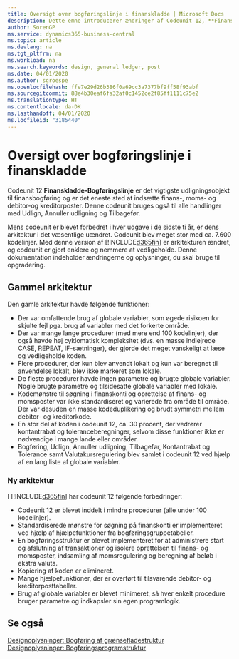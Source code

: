 ```yaml
---
title: Oversigt over bogføringslinje i finanskladde | Microsoft Docs
description: Dette emne introducerer ændringer af Codeunit 12, **Finanskladde-Bogføringslinje**, der er det vigtigste udligningsobjekt til finansbogføring, og er det eneste sted at indsætte finans-, moms- og debitor- og kreditorposter.
author: SorenGP
ms.service: dynamics365-business-central
ms.topic: article
ms.devlang: na
ms.tgt_pltfrm: na
ms.workload: na
ms.search.keywords: design, general ledger, post
ms.date: 04/01/2020
ms.author: sgroespe
ms.openlocfilehash: ffe7e29d26b386f0a69cc3a7377bf9ff58f93abf
ms.sourcegitcommit: 88e4b30eaf6fa32af0c1452ce2f85ff1111c75e2
ms.translationtype: HT
ms.contentlocale: da-DK
ms.lasthandoff: 04/01/2020
ms.locfileid: "3185440"
---
```

# <a name="general-journal-post-line-overview"></a>Oversigt over bogføringslinje i finanskladde
Codeunit 12 **Finanskladde-Bogføringslinje** er det vigtigste udligningsobjekt til finansbogføring og er det eneste sted at indsætte finans-, moms- og debitor-og kreditorposter. Denne codeunit bruges også til alle handlinger med Udlign, Annuller udligning og Tilbagefør.  
  
Mens codeunit er blevet forbedret i hver udgave i de sidste ti år, er dens arkitektur i det væsentlige uændret. Codeunit blev meget stor med ca. 7.600 kodelinjer. Med denne version af [!INCLUDE[d365fin](includes/d365fin_md.md)] er arkitekturen ændret, og codeunit er gjort enklere og nemmere at vedligeholde. Denne dokumentation indeholder ændringerne og oplysninger, du skal bruge til opgradering.  
  
## <a name="old-architecture"></a>Gammel arkitektur  
Den gamle arkitektur havde følgende funktioner:  
  
* Der var omfattende brug af globale variabler, som øgede risikoen for skjulte fejl pga. brug af variabler med det forkerte område.  
* Der var mange lange procedurer (med mere end 100 kodelinjer), der også havde høj cyklomatisk kompleksitet (dvs. en masse indlejrede CASE, REPEAT, IF-sætninger), der gjorde det meget vanskeligt at læse og vedligeholde koden.  
* Flere procedurer, der kun blev anvendt lokalt og kun var beregnet til anvendelse lokalt, blev ikke markeret som lokale.  
* De fleste procedurer havde ingen parametre og brugte globale variabler. Nogle brugte parametre og tilsidesatte globale variabler med lokale.  
* Kodemønstre til søgning i finanskonti og oprettelse af finans- og momsposter var ikke standardiseret og varierede fra område til område. Der var desuden en masse kodeduplikering og brudt symmetri mellem debitor- og kreditorkode.  
* En stor del af koden i codeunit 12, ca. 30 procent, der vedrører kontantrabat og toleranceberegninger, selvom disse funktioner ikke er nødvendige i mange lande eller områder.  
* Bogføring, Udlign, Annuller udligning, Tilbagefør, Kontantrabat og Tolerance samt Valutakursregulering blev samlet i codeunit 12 ved hjælp af en lang liste af globale variabler.  
  
### <a name="new-architecture"></a>Ny arkitektur  
I [!INCLUDE[d365fin](includes/d365fin_md.md)] har codeunit 12 følgende forbedringer:  
  
* Codeunit 12 er blevet inddelt i mindre procedurer (alle under 100 kodelinjer).  
* Standardiserede mønstre for søgning på finanskonti er implementeret ved hjælp af hjælpefunktioner fra bogføringsgruppetabeller.  
* En bogføringsstruktur er blevet implementeret for at administrere start og afslutning af transaktioner og isolere oprettelsen til finans- og momsposter, indsamling af momsregulering og beregning af beløb i ekstra valuta.  
* Kopiering af koden er elimineret.  
* Mange hjælpefunktioner, der er overført til tilsvarende debitor- og kreditorposttabeller.  
* Brug af globale variabler er blevet minimeret, så hver enkelt procedure bruger parametre og indkapsler sin egen programlogik.  
  
## <a name="see-also"></a>Se også  
[Designoplysninger: Bogføring af grænsefladestruktur](design-details-posting-interface-structure.md)   
[Designoplysninger: Bogføringsprogramstruktur](design-details-posting-engine-structure.md)
